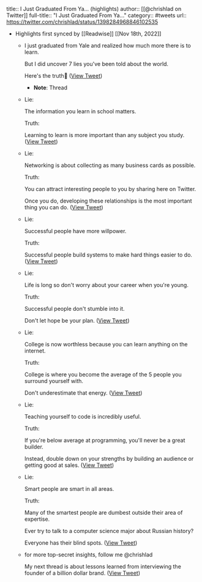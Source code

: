 title:: I Just Graduated From Ya... (highlights)
author:: [[@chrishlad on Twitter]]
full-title:: "I Just Graduated From Ya..."
category:: #tweets
url:: https://twitter.com/chrishlad/status/1398284968846102535

- Highlights first synced by [[Readwise]] [[Nov 18th, 2022]]
	- I just graduated from Yale and realized how much more there is to learn. 
	  
	  But I did uncover 7 lies you've been told about the world. 
	  
	  Here's the truth🧵 ([View Tweet](https://twitter.com/chrishlad/status/1398280433255784459))
		- **Note**: Thread
	- Lie: 
	  
	  The information you learn in school matters. 
	  
	  Truth:
	  
	  Learning to learn is more important than any subject you study. ([View Tweet](https://twitter.com/chrishlad/status/1398280434069483522))
	- Lie:
	  
	  Networking is about collecting as many business cards as possible. 
	  
	  Truth:
	  
	  You can attract interesting people to you by sharing here on Twitter. 
	  
	  Once you do, developing these relationships is the most important thing you can do. ([View Tweet](https://twitter.com/chrishlad/status/1398280434866397185))
	- Lie: 
	  
	  Successful people have more willpower.
	  
	  Truth: 
	  
	  Successful people build systems to make hard things easier to do. ([View Tweet](https://twitter.com/chrishlad/status/1398280435835326466))
	- Lie: 
	  
	  Life is long so don't worry about your career when you're young. 
	  
	  Truth: 
	  
	  Successful people don't stumble into it. 
	  
	  Don't let hope be your plan. ([View Tweet](https://twitter.com/chrishlad/status/1398280436778950666))
	- Lie: 
	  
	  College is now worthless because you can learn anything on the internet. 
	  
	  Truth: 
	  
	  College is where you become the average of the 5 people you surround yourself with. 
	  
	  Don't underestimate that energy. ([View Tweet](https://twitter.com/chrishlad/status/1398280437630484495))
	- Lie: 
	  
	  Teaching yourself to code is incredibly useful. 
	  
	  Truth: 
	  
	  If you're below average at programming, you'll never be a great builder. 
	  
	  Instead, double down on your strengths by building an audience or getting good at sales. ([View Tweet](https://twitter.com/chrishlad/status/1398280438666387457))
	- Lie:
	  
	  Smart people are smart in all areas. 
	  
	  Truth:
	  
	  Many of the smartest people are dumbest outside their area of expertise. 
	  
	  Ever try to talk to a computer science major about Russian history? 
	  
	  Everyone has their blind spots. ([View Tweet](https://twitter.com/chrishlad/status/1398280439685582853))
	- for more top-secret insights, follow me 
	  @chrishlad
	  
	  My next thread is about lessons learned from interviewing the founder of a billion dollar brand. ([View Tweet](https://twitter.com/chrishlad/status/1398284968846102535))